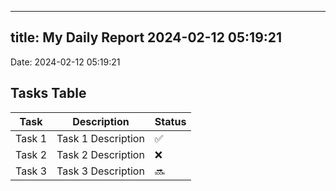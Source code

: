 
---
title: My Daily Report 2024-02-12 05:19:21
---

Date: 2024-02-12 05:19:21

## Tasks Table

| Task | Description | Status |
|------|-------------|--------|
| Task 1 | Task 1 Description | ✅ |
| Task 2 | Task 2 Description | ❌ |
| Task 3 | Task 3 Description | 🔜 |
